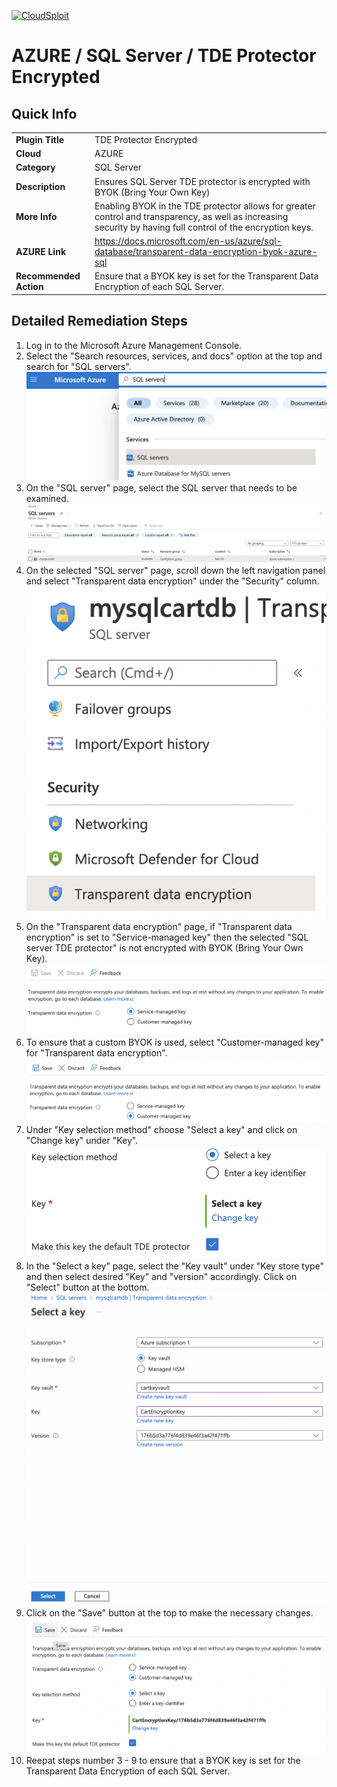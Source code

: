 [![CloudSploit](https://cloudsploit.com/img/logo-new-big-text-100.png "CloudSploit")](https://cloudsploit.com)

# AZURE / SQL Server / TDE Protector Encrypted

## Quick Info

| | |
|-|-|
| **Plugin Title** | TDE Protector Encrypted |
| **Cloud** | AZURE |
| **Category** | SQL Server |
| **Description** | Ensures SQL Server TDE protector is encrypted with BYOK (Bring Your Own Key) |
| **More Info** | Enabling BYOK in the TDE protector allows for greater control and transparency, as well as increasing security by having full control of the encryption keys. |
| **AZURE Link** | https://docs.microsoft.com/en-us/azure/sql-database/transparent-data-encryption-byok-azure-sql |
| **Recommended Action** | Ensure that a BYOK key is set for the Transparent Data Encryption of each SQL Server. |

## Detailed Remediation Steps

1. Log in to the Microsoft Azure Management Console.
2. Select the "Search resources, services, and docs" option at the top and search for "SQL servers". </br> <img src="/resources/azure/sqlserver/tde-protector-encrypted/step2.png"/>
3. On the "SQL server" page, select the SQL server that needs to be examined. </br> <img src="/resources/azure/sqlserver/tde-protector-encrypted/step3.png"/>
4. On the selected "SQL server" page, scroll down the left navigation panel and select "Transparent data encryption" under the "Security" column.</br> <img src="/resources/azure/sqlserver/tde-protector-encrypted/step4.png"/>
5. On the "Transparent data encryption" page, if "Transparent data encryption" is set to "Service-managed key" then the selected "SQL server TDE protector" is not encrypted with BYOK (Bring Your Own Key).</br> <img src="/resources/azure/sqlserver/tde-protector-encrypted/step5.png"/>
6. To ensure that a custom BYOK is used, select "Customer-managed key" for "Transparent data encryption".</br> <img src="/resources/azure/sqlserver/tde-protector-encrypted/step6.png"/>
7. Under "Key selection method" choose "Select a key" and click on "Change key" under "Key".</br> <img src="/resources/azure/sqlserver/tde-protector-encrypted/step7.png"/>
8. In the "Select a key" page, select the "Key vault" under "Key store type" and then select desired "Key" and "version" accordingly. Click on "Select" button at the bottom.</br> <img src="/resources/azure/sqlserver/tde-protector-encrypted/step8.png"/>
9. Click on the "Save" button at the top to make the necessary changes.</br> <img src="/resources/azure/sqlserver/tde-protector-encrypted/step9.png"/>
10. Reepat steps number 3 - 9 to ensure that a BYOK key is set for the Transparent Data Encryption of each SQL Server.</br>
